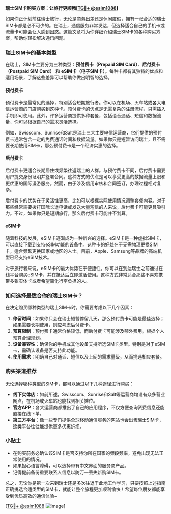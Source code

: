 **瑞士SIM卡购买方案：让旅行更顺畅[[TG💪+ @esim1088](https://t.me/s/esim1088)]**

如果你正计划前往瑞士旅行，无论是商务出差还是休闲度假，拥有一张合适的瑞士SIM卡都是必不可少的。在瑞士，通信服务非常发达，但选择适合自己的手机卡或流量卡可能会让人感到困惑。这篇文章将为你详细介绍瑞士SIM卡的各种购买方案，帮助你轻松解决通讯问题。

### 瑞士SIM卡的基本类型

在瑞士，SIM卡主要分为三种类型：**预付费卡（Prepaid SIM Card）**、**后付费卡（Postpaid SIM Card）** 和 **eSIM卡（电子SIM卡）**。每种卡都有其独特的优点和适用场景，了解这些差异可以帮助你做出明智的选择。

#### 预付费卡

预付费卡是最常见的选择，特别适合短期旅行者。你可以在机场、火车站或各大电信运营商的门店购买到这种卡。预付费卡的优点是无需复杂的注册流程，只需插入手机即可使用。此外，许多运营商提供多种套餐，包括语音通话、短信和数据流量，你可以根据自己的需求灵活选择。

例如，Swisscom、Sunrise和Salt是瑞士三大主要电信运营商，它们提供的预付费卡通常包含一定的免费通话时间和数据流量。如果你只是短暂访问瑞士，且不需要长期使用SIM卡，那么预付费卡是一个经济实惠的选择。

#### 后付费卡

后付费卡更适合长期居住或频繁往返瑞士的人群。与预付费卡不同，后付费卡需要用户提交身份证明并签署合同。这种方式的优点是可以享受更高的数据流量上限和更优惠的国际漫游服务。然而，由于涉及信用审核和合同签订，办理过程相对复杂。

后付费卡的优势在于灵活性更高，比如可以根据实际使用情况调整套餐内容。对于那些经常需要拨打国际长途电话或发送大量短信的人来说，后付费卡可能更具吸引力。不过，如果你只是短期旅行，那么后付费卡可能并不划算。

#### eSIM卡

随着科技的发展，eSIM卡逐渐成为一种新兴的选择。eSIM卡是一种虚拟SIM卡，可以直接下载到支持eSIM功能的设备中。这种卡的好处在于无需物理更换SIM卡，适合频繁更换国家或地区的人士。目前，Apple、Samsung等品牌的高端机型已经支持eSIM技术。

对于旅行者来说，eSIM卡的最大优势在于便捷性。你可以在到达瑞士之前通过在线平台购买eSIM卡，并在抵达后立即激活使用。这种方式非常适合那些不喜欢携带多张实体卡或者希望简化行李负担的人。

### 如何选择最适合你的瑞士SIM卡？

在决定购买哪种类型的瑞士SIM卡时，你需要考虑以下几个因素：

1. **停留时间**：如果你只会在瑞士短暂停留几天，那么预付费卡可能是最佳选择；如果需要长期使用，则应考虑后付费卡。
2. **预算限制**：预付费卡通常价格较低，而后付费卡可能涉及额外费用。根据个人预算合理规划。
3. **设备兼容性**：确保你的手机或其他设备支持所选SIM卡类型。特别是对于eSIM卡，需确认设备是否支持此功能。
4. **使用需求**：明确自己对通话、短信以及上网的需求量级，从而挑选相应套餐。

### 购买渠道推荐

无论选择哪种类型的SIM卡，都可以通过以下几种途径进行购买：

- **线下实体店**：如前所述，Swisscom、Sunrise和Salt等运营商均设有众多营业网点，在机场或火车站也能找到相关摊位。
- **官方APP**：各大运营商都推出了自己的应用程序，不仅方便查询资费信息还能直接在线下单。
- **第三方平台**：像一些专门提供全球移动通信服务的网站也会出售瑞士SIM卡，这类平台往往能提供更多优惠折扣。

### 小贴士

- 在购买前务必确认该SIM卡是否支持你所在国家的频段频率，避免出现无法正常使用的情况。
- 如果担心语言障碍，可以选择带有中文界面的服务商产品。
- 记得提前备份重要联系人信息以防万一丢失新购SIM卡。

总之，无论你是第一次来到瑞士还是多次往返于此地工作学习，只要按照上述指南正确挑选合适类型的SIM卡，就能让整个旅程更加顺利愉快！希望每位朋友都能享受到优质高效的通信体验~

[[TG💪+ @esim1088](https://t.me/s/esim1088) ![Image](https://i.postimg.cc/4NQfJmqS/Snipaste-2025-05-13-00-14-12.png)]